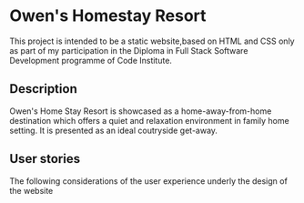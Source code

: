 
# Owen's Homestay Resort #

This project is intended to be a static website,based on HTML and CSS only as part of my participation in the Diploma in Full Stack Software Development programme of Code Institute.

## Description ##

Owen's Home Stay Resort is showcased as a home-away-from-home destination which offers a quiet and relaxation environment in family home setting. It is presented as an ideal coutryside get-away.

## User stories ##

The following considerations of the user experience underly the design of the website